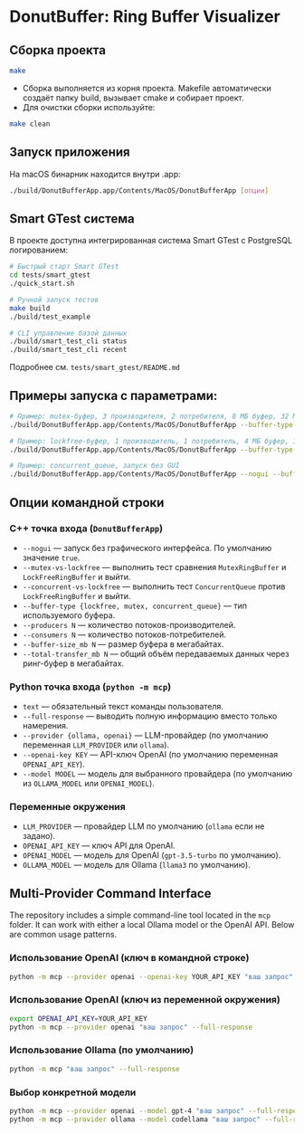 # DonutBuffer: Ring Buffer Visualizer

## Сборка проекта

```sh
make
```
- Сборка выполняется из корня проекта. Makefile автоматически создаёт папку build, вызывает cmake и собирает проект.
- Для очистки сборки используйте:
```sh
make clean
```

## Запуск приложения

На macOS бинарник находится внутри .app:
```sh
./build/DonutBufferApp.app/Contents/MacOS/DonutBufferApp [опции]
```

## Smart GTest система

В проекте доступна интегрированная система Smart GTest с PostgreSQL логированием:

```sh
# Быстрый старт Smart GTest
cd tests/smart_gtest
./quick_start.sh

# Ручной запуск тестов
make build
./build/test_example

# CLI управление базой данных
./build/smart_test_cli status
./build/smart_test_cli recent
```

Подробнее см. `tests/smart_gtest/README.md`

## Примеры запуска с параметрами:
```sh
# Пример: mutex-буфер, 3 производителя, 2 потребителя, 8 МБ буфер, 32 МБ данных
./build/DonutBufferApp.app/Contents/MacOS/DonutBufferApp --buffer-type mutex --producers 3 --consumers 2 --buffer-size_mb 8 --total-transfer_mb 32

# Пример: lockfree-буфер, 1 производитель, 1 потребитель, 4 МБ буфер, 16 МБ данных
./build/DonutBufferApp.app/Contents/MacOS/DonutBufferApp --buffer-type lockfree --producers 1 --consumers 1 --buffer-size_mb 4 --total-transfer_mb 16

# Пример: concurrent_queue, запуск без GUI
./build/DonutBufferApp.app/Contents/MacOS/DonutBufferApp --nogui --buffer-type concurrent_queue --producers 2 --consumers 2 --buffer-size_mb 2 --total-transfer_mb 8
```
## Опции командной строки

### С++ точка входа (`DonutBufferApp`)
- `--nogui` &mdash; запуск без графического интерфейса. По умолчанию значение `true`.
- `--mutex-vs-lockfree` &mdash; выполнить тест сравнения `MutexRingBuffer` и `LockFreeRingBuffer` и выйти.
- `--concurrent-vs-lockfree` &mdash; выполнить тест `ConcurrentQueue` против `LockFreeRingBuffer` и выйти.
- `--buffer-type {lockfree, mutex, concurrent_queue}` &mdash; тип используемого буфера.
- `--producers N` &mdash; количество потоков-производителей.
- `--consumers N` &mdash; количество потоков-потребителей.
- `--buffer-size_mb N` &mdash; размер буфера в мегабайтах.
- `--total-transfer_mb N` &mdash; общий объём передаваемых данных через ринг-буфер в мегабайтах.

### Python точка входа (`python -m mcp`)
- `text` &mdash; обязательный текст команды пользователя.
- `--full-response` &mdash; выводить полную информацию вместо только намерения.
- `--provider {ollama, openai}` &mdash; LLM-провайдер (по умолчанию переменная `LLM_PROVIDER` или `ollama`).
- `--openai-key KEY` &mdash; API-ключ OpenAI (по умолчанию переменная `OPENAI_API_KEY`).
- `--model MODEL` &mdash; модель для выбранного провайдера (по умолчанию из `OLLAMA_MODEL` или `OPENAI_MODEL`).

### Переменные окружения
- `LLM_PROVIDER` &mdash; провайдер LLM по умолчанию (`ollama` если не задано).
- `OPENAI_API_KEY` &mdash; ключ API для OpenAI.
- `OPENAI_MODEL` &mdash; модель для OpenAI (`gpt-3.5-turbo` по умолчанию).
- `OLLAMA_MODEL` &mdash; модель для Ollama (`llama3` по умолчанию).


## Multi-Provider Command Interface

The repository includes a simple command-line tool located in the `mcp` folder.
It can work with either a local Ollama model or the OpenAI API. Below are common
usage patterns.

### Использование OpenAI (ключ в командной строке)
```bash
python -m mcp --provider openai --openai-key YOUR_API_KEY "ваш запрос" --full-response
```

### Использование OpenAI (ключ из переменной окружения)
```bash
export OPENAI_API_KEY=YOUR_API_KEY
python -m mcp --provider openai "ваш запрос" --full-response
```

### Использование Ollama (по умолчанию)
```bash
python -m mcp "ваш запрос" --full-response
```

### Выбор конкретной модели
```bash
python -m mcp --provider openai --model gpt-4 "ваш запрос" --full-response
python -m mcp --provider ollama --model codellama "ваш запрос" --full-response
```


